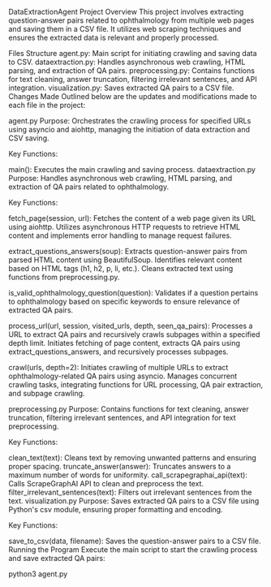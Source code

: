 DataExtractionAgent Project  Overview
This project involves extracting question-answer pairs related to ophthalmology from multiple web pages and saving them in a CSV file. It utilizes web scraping techniques and ensures the extracted data is relevant and properly processed.

Files Structure
agent.py: Main script for initiating crawling and saving data to CSV.
dataextraction.py: Handles asynchronous web crawling, HTML parsing, and extraction of QA pairs.
preprocessing.py: Contains functions for text cleaning, answer truncation, filtering irrelevant sentences, and API integration.
visualization.py: Saves extracted QA pairs to a CSV file.
Changes Made
Outlined below are the updates and modifications made to each file in the project:

agent.py
Purpose: Orchestrates the crawling process for specified URLs using asyncio and aiohttp, managing the initiation of data extraction and CSV saving.

Key Functions:

main(): Executes the main crawling and saving process.
dataextraction.py
Purpose: Handles asynchronous web crawling, HTML parsing, and extraction of QA pairs related to ophthalmology.

Key Functions:

fetch_page(session, url): Fetches the content of a web page given its URL using aiohttp. Utilizes asynchronous HTTP requests to retrieve HTML content and implements error handling to manage request failures.

extract_questions_answers(soup): Extracts question-answer pairs from parsed HTML content using BeautifulSoup. Identifies relevant content based on HTML tags (h1, h2, p, li, etc.). Cleans extracted text using functions from preprocessing.py.

is_valid_ophthalmology_question(question): Validates if a question pertains to ophthalmology based on specific keywords to ensure relevance of extracted QA pairs.

process_url(url, session, visited_urls, depth, seen_qa_pairs): Processes a URL to extract QA pairs and recursively crawls subpages within a specified depth limit. Initiates fetching of page content, extracts QA pairs using extract_questions_answers, and recursively processes subpages.

crawl(urls, depth=2): Initiates crawling of multiple URLs to extract ophthalmology-related QA pairs using asyncio. Manages concurrent crawling tasks, integrating functions for URL processing, QA pair extraction, and subpage crawling.

preprocessing.py
Purpose: Contains functions for text cleaning, answer truncation, filtering irrelevant sentences, and API integration for text preprocessing.

Key Functions:

clean_text(text): Cleans text by removing unwanted patterns and ensuring proper spacing.
truncate_answer(answer): Truncates answers to a maximum number of words for uniformity.
call_scrapegraphai_api(text): Calls ScrapeGraphAI API to clean and preprocess the text.
filter_irrelevant_sentences(text): Filters out irrelevant sentences from the text.
visualization.py
Purpose: Saves extracted QA pairs to a CSV file using Python's csv module, ensuring proper formatting and encoding.

Key Functions:

save_to_csv(data, filename): Saves the question-answer pairs to a CSV file.
Running the Program
Execute the main script to start the crawling process and save extracted QA pairs:

python3 agent.py









